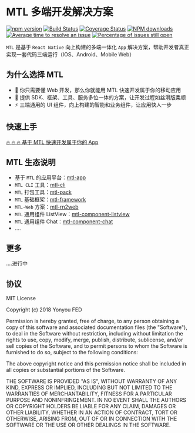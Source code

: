 # MTL 多端开发解决方案


[![npm version](https://img.shields.io/npm/v/mtl-framework.svg)](https://www.npmjs.com/package/mtl-framework)
[![Build Status](https://img.shields.io/travis/iuap-design/mtl-framework/master.svg)](https://travis-ci.org/iuap-design/mtl-framework)
[![Coverage Status](https://coveralls.io/repos/github/iuap-design/mtl-framework/badge.svg?branch=master)](https://coveralls.io/github/iuap-design/mtl-framework?branch=master)
[![NPM downloads](http://img.shields.io/npm/dm/mtl-framework.svg?style=flat)](https://npmjs.org/package/mtl-framework)
[![Average time to resolve an issue](http://isitmaintained.com/badge/resolution/iuap-design/mtl-framework.svg)](http://isitmaintained.com/project/iuap-design/mtl-framework "Average time to resolve an issue")
[![Percentage of issues still open](http://isitmaintained.com/badge/open/iuap-design/mtl-framework.svg)](http://isitmaintained.com/project/iuap-design/mtl-framework "Percentage of issues still open")

`MTL` 是基于 `React Native` 向上构建的多端一体化 `App` 解决方案，帮助开发者真正实现一套代码三端运行（IOS、Android、Mobile Web）

## 为什么选择 MTL

- :rocket: 你只需要懂 Web 开发，那么你就能用 MTL 快速开发属于你的移动应用
- :wrench: 提供 SDK、框架、工具、服务多位一体的方案，让开发过程如丝滑版柔顺
- :zap: 三端通用的 UI 组件，向上构建的智能和业务组件，让应用快人一步

## 快速上手

[:fire: :fire: :fire:  基于 MTL 快速开发属于你的 App](./doc/useage.md)

## MTL 生态说明

- 基于 `MTL` 的应用平台：[mtl-app](./packages/mtl-app)
- `MTL CLI` 工具：[mtl-cli](./packages/mtl-cli)
- `MTL` 打包工具：[mtl-pack](./packages/mtl-pack)
- `MTL` 基础框架：[mtl-framework](./packages/mtl-framework)
- `MTL-Web` 方案：[mtl-rn2web](./packages/mtl-rn2web)
- `MTL` 通用组件 ListView：[mtl-component-listview](./packages/mtl-component-listview)
- `MTL` 通用组件 Chat：[mtl-component-chat](./packages/mtl-component-chat)
- ....

## 更多

....进行中

## 协议

MIT License

Copyright (c) 2018 Yonyou FED

Permission is hereby granted, free of charge, to any person obtaining a copy
of this software and associated documentation files (the "Software"), to deal
in the Software without restriction, including without limitation the rights
to use, copy, modify, merge, publish, distribute, sublicense, and/or sell
copies of the Software, and to permit persons to whom the Software is
furnished to do so, subject to the following conditions:

The above copyright notice and this permission notice shall be included in all
copies or substantial portions of the Software.

THE SOFTWARE IS PROVIDED "AS IS", WITHOUT WARRANTY OF ANY KIND, EXPRESS OR
IMPLIED, INCLUDING BUT NOT LIMITED TO THE WARRANTIES OF MERCHANTABILITY,
FITNESS FOR A PARTICULAR PURPOSE AND NONINFRINGEMENT. IN NO EVENT SHALL THE
AUTHORS OR COPYRIGHT HOLDERS BE LIABLE FOR ANY CLAIM, DAMAGES OR OTHER
LIABILITY, WHETHER IN AN ACTION OF CONTRACT, TORT OR OTHERWISE, ARISING FROM,
OUT OF OR IN CONNECTION WITH THE SOFTWARE OR THE USE OR OTHER DEALINGS IN THE
SOFTWARE.
